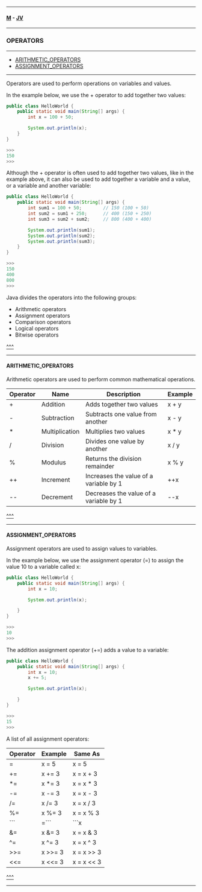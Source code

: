 
---

#### [M](https://github.com/ttltrk/TTT/blob/master/menu.md) - [JV](https://github.com/ttltrk/TTT/tree/master/JV/JV.md)

---

### OPERATORS

---

* [ARITHMETIC_OPERATORS](#ARITHMETIC_OPERATORS)
* [ASSIGNMENT_OPERATORS](#ASSIGNMENT_OPERATORS)

---

Operators are used to perform operations on variables and values.

In the example below, we use the + operator to add together two values:

```java
public class HelloWorld {
    public static void main(String[] args) {
        int x = 100 + 50;

        System.out.println(x);
    }
}

>>>
150
>>>
```

Although the + operator is often used to add together two values, like in the example above, it can also be used to add together a variable and a value, or a variable and another variable:

```java
public class HelloWorld {
    public static void main(String[] args) {
        int sum1 = 100 + 50;        // 150 (100 + 50)
        int sum2 = sum1 + 250;      // 400 (150 + 250)
        int sum3 = sum2 + sum2;     // 800 (400 + 400)

        System.out.println(sum1);
        System.out.println(sum2);
        System.out.println(sum3);
    }
}

>>>
150
400
800
>>>
```

Java divides the operators into the following groups:

- Arithmetic operators
- Assignment operators
- Comparison operators
- Logical operators
- Bitwise operators

[^^^](#OPERATORS)

---

#### ARITHMETIC_OPERATORS

Arithmetic operators are used to perform common mathematical operations.

| Operator |	Name |	Description |	Example |
| --------- | ---- | ------------ | -------- |
| +	        | Addition |	Adds together two values |	x + y |
| -	| Subtraction	| Subtracts one value from another |	x - y |
| *	| Multiplication |	Multiplies two values	| x * y	|
| /	| Division	| Divides one value by another	| x / y	|
| %	| Modulus	| Returns the division remainder	| x % y	|
| ++ |	Increment |	Increases the value of a variable by 1	| ++x	|
| -- |	Decrement	| Decreases the value of a variable by 1	| --x |

[^^^](#OPERATORS)

---

#### ASSIGNMENT_OPERATORS

Assignment operators are used to assign values to variables.

In the example below, we use the assignment operator (=) to assign the value 10 to a variable called x:

```java
public class HelloWorld {
    public static void main(String[] args) {
        int x = 10;

        System.out.println(x);

    }
}

>>>
10
>>>
```

The addition assignment operator (+=) adds a value to a variable:

```java
public class HelloWorld {
    public static void main(String[] args) {
        int x = 10;
        x += 5;

        System.out.println(x);

    }
}

>>>
15
>>>
```

A list of all assignment operators:

| Operator	| Example	| Same As	|
| --------- | ------- | ------- |
| =	| x = 5	| x = 5 | 	
| +=	| x += 3	| x = x + 3 |
| *=	| x *= 3	| x = x * 3 |
| -=	| x -= 3	| x = x - 3 |
| /=	| x /= 3	| x = x / 3 |
| %=	| x %= 3	| x = x % 3 |
| ```|=```	| ```x |= 3```	| ```x = x | 3``` |
| &=	| x &= 3	| x = x & 3 |
| ^=	| x ^= 3	| x = x ^ 3 |
| >>=	| x >>= 3	| x = x >> 3 |
| <<=	| x <<= 3	| x = x << 3 |

[^^^](#OPERATORS)

---

